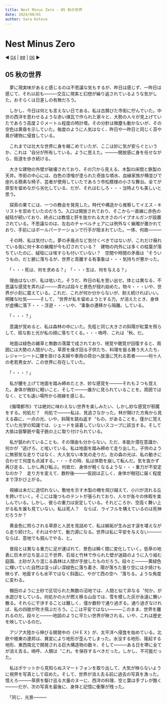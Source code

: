 ```yaml
---
title: Nest Minus Zero - 05 秋の世界
date: 2024/08/01
author: Sara Kotova
---
```


# Nest Minus Zero

◀ [04](/work/novel/post-NestMinusZero/04) | [##](/work/novel/post-NestMinusZero/summary) | [06](/work/novel/post-NestMinusZero/06) ▶

## 05 秋の世界

<div class='max-w-3xl'>

　夢に現実味があると感じるのは不思議な気もするが、昨日は感じず、一昨日は感じて、それ以前も―――交互に現実と幻想が繰り返されているような気がした。おそらくは日差しの有無だろう。

　しかし、今日は何とも言えない日である。私は古錆びた市街に佇んでいた。中世の西洋を思わせるような赤い煉瓦で作られた家々と、大勢の人々が見上げていたであろう高度２０メートル程度の時計塔。その分針は微塵も動かないが、その空色は黄昏を示していた。毎度のように人気はなく、昨日や一昨日と同じく苔や蔦が建物に侵食している。

　これまでは壮大な世界に身を縮こめていたが、ここは妙に気が安らぐというか、これは〝自分が所有している〟ように思えた。―――開放感に身を任せながら、街道を歩き続ける。

　大きな建物の外壁が破壊されており、その穴から見える、木製の床間と鉄製の天井。市街の中心には、白色の漆喰が塗られた奇抜な噴水、血縁家族が横並びで座れる簡素な椅子、芸者が使用していたであろう市松模様の小さな舞台。全てが原型を留めながら劣化している、だが、それはむしろ・・・当時よりも美しいと思う。

　探索の果てには、一つの教会を発見した。時代や構造から推察してイエス・キリストを崇めていたのだろう。入口は開放されており、そこから一直線に赤色の絨毯が続いており、終点には教壇と肝を抜かれる大きさのパイプオルガンが設置されている。不思議なのは、左右のチャペルチェアには例外なく蝋燭が置かれており、手前にはポールパーテーションで行手が阻まれていた。一体、何故―――

　その時、私は気付いた。夢の矛盾点など気付くべきではないが、これだけ廃れている街に何十本の蝋燭が今も灯されている？　建物の内外には多くの枯葉が落ちていたのに、絨毯には埃すらも付いていない？　空間や時間の矛盾は〝そういうもの〟だと腑に落ちるが、世界と乖離する有事象は・・・気持ちが悪かった。

　「・・・死は、何を求める？」　「・・・生は、何を与える？」

　理由はないが、私は呟いた。そうだ、昨日の私を思い出せ。体とは異なる、不思議な感覚を弄れば―――弄れば段々と景色が揺れ始めた。物々・・・いや、世界が小刻に震えている。これだ、これが何か分からないが、耐え続ければいい。明確な吐気―――そして、〝世界が私を留めようとする力〟が消えたとき、身体が虚構に落下・・・浮遊・・・いや、〝事象の遷移から隔離〟している。

　「・・・？」

　意識が覚めると、私は森林の中にいた。先程と同じ大きさの斜陽が紅葉を照らして、斑な影と光が私の顔に落ちてくる。・・・嗚呼、これは〝秋〟だ。

　地面は緑色の雑草と無数の落葉で成されており、視覚や聴覚が回復すると、周囲には大勢の人間がいた。草原を燥ぎ回る子供たち、料理を振る舞う大人たち、レジャーシートに腰を掛ける夫婦や車両の荷台へ放漫に凭れる若者―――何十人の老若男女が、この世界に存在していた。

　「・・・！」

　私が腰を上げて地面を踏み締めたとき、妙な感覚を―――それも２つも覚えた。身体が微妙に軽いこと、そして―――誰かに見られていることを。周囲ではなく、とても遠い場所から視線を感じる。

　《循環都市》では絶対に味わえない世界を楽しみたい、しかし妙な感覚が邪魔をする。何処だ？　何処で―――私は、見逃さなかった。林が開けた方角から見える森に、一点の光、いや、斜陽を跳ね返す〝もの〟があることを。僅かに覚えていた光学の知識では、シェードを装着していないスコープに該当する。そして大抵は狙撃銃や電子銃の上に取り付けられている。

　私が狙われていることも、その理由も分からない。ただ、本能か潜在意識か、何かが〝逃げろ〟と呟いている。私は地面を踏み締めて走り出した。子供のように無邪気な走りではなく、大人気ない本気の走りだ。左の森の光は、私の動きに合わせて何度も点減する。・・・その時、私は体勢を崩して転んだ。気を抜かず再び走る、しかし再び転ぶ。何故だ、身体が軽くなるような・・・重力が不安定なのか？　走り方を変えて、数秒後―――仮説は正しく、身体が樹冠に届く程度まで浮かび上がる。

　視線は未だに途切れない。敷地を示す木製の柵を飛び越えて、小川が流れる丘を跨いでいく。そこには幾つものテントが張られており、人々が各々の休暇を楽しんでいる。しかし、彼らの重力は安定している。それどころか、空高く舞い上がる私を誰も見ていない。私は死人？　ならば、ライフルを構えているのは死神だろうか？

　黄金色に照らされる草原と人民を見詰めて、私は嫉妬が生み出す涙を堪えながら走り続けた。それはやがて、動力源になる。世界は私に平安を与えない―――ならば、意地でも掴んでやる、と。

　普段とは異なる重力に足が運ばれて、景色は瞬く間に変化していく。低草の地表に巨木が立ち並ぶ三千世界、石垣と竹林で作られた壁が迷路のように入り組む庭園、土砂が入り混じる森林は人間が手放したものだろう。段々と―――黄緑色に輝いていた自然は湿っぽい深緑色に落ち着き、陽が落ちた曇り空には夕焼けも映らず、地面すらも水平ではなく斜面に、やがて西の空へ〝落ちる〟ような角度に変わる。

　棚田のように土砂で区切られた無数の沼地では、人間と似て非なる〝何か〟が水遊びをしている。何処かの火が燃え移る山岳では、雪を模した灰が永遠に舞い散る。それらに干渉することは難しく、僅か数秒で通り過ぎる。通り過ぎなければ、私の四肢が吹き飛ぶだろう。ここは平安ではない―――このまま、世界を離れるのだ。段々と―――地図のように平たい世界が映される。いや、これは歴史を映しているのだ。

　アジア大陸から伸びる開発中の《ＨＥＸ》が、太平洋へ侵食を始めている。北欧や極東の連邦は、異変により地形が歪んでしまった。水没する地形、隆起する地形、東西南北で開発される巨大構造物の数々、そして―――ある日を堺に全てが消え去る。嗚呼、人類は〝これ〟を保存するべきだった。しかし、不可能だった。

　私はポケットから見知らぬスマートフォンを取り出して、大気が映らないように視界を写真として収めた。そして、世界が消え去る前に過去の写真を漁った。憶えろ―――草原を駆け巡る大量のヌーに、西洋の料理、空と葉は手ブレが酷く―――だが、次の写真を最後に、身体と記憶に衝撃が残った。

　「同じ、光景―――

</div>
